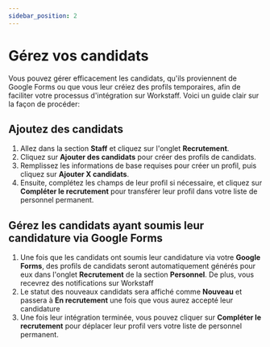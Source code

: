 ```yaml
---
sidebar_position: 2
---
```


# Gérez vos candidats

Vous pouvez gérer efficacement les candidats, qu'ils proviennent de Google Forms ou que vous leur créiez des profils temporaires, afin de faciliter votre processus d'intégration sur Workstaff.
Voici un guide clair sur la façon de procéder:

## Ajoutez des candidats

1.	Allez dans la section **Staff** et cliquez sur l'onglet **Recrutement**.
2.	Cliquez sur **Ajouter des candidats** pour créer des profils de candidats.
3.	Remplissez les informations de base requises pour créer un profil, puis cliquez sur **Ajouter X candidats**.
4.	Ensuite, complétez les champs de leur profil si nécessaire, et cliquez sur **Compléter le recrutement** pour transférer leur profil dans votre liste de personnel permanent.


## Gérez les candidats ayant soumis leur candidature via Google Forms

1.	Une fois que les candidats ont soumis leur candidature via votre **Google Forms**, des profils de candidats seront automatiquement générés pour eux dans l'onglet **Recrutement** de la section **Personnel**. De plus, vous recevrez des notifications sur Workstaff
2.	Le statut des nouveaux candidats sera affiché comme **Nouveau** et passera à **En recrutement** une fois que vous aurez accepté leur candidature
3.	Une fois leur intégration terminée, vous pouvez cliquer sur **Compléter le recrutement** pour déplacer leur profil vers votre liste de personnel permanent.


